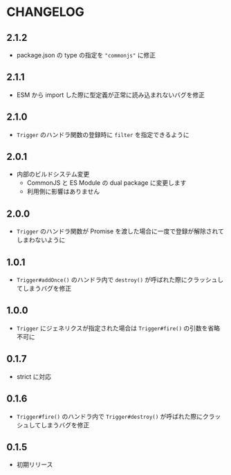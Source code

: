 # CHANGELOG

## 2.1.2
* package.json の type の指定を `"commonjs"` に修正

## 2.1.1
* ESM から import した際に型定義が正常に読み込まれないバグを修正

## 2.1.0
* `Trigger` のハンドラ関数の登録時に `filter` を指定できるように

## 2.0.1
* 内部のビルドシステム変更
  * CommonJS と ES Module の dual package に変更します
  * 利用側に影響はありません

## 2.0.0
* `Trigger` のハンドラ関数が Promise を渡した場合に一度で登録が解除されてしまわないように

## 1.0.1
* `Trigger#addOnce()` のハンドラ内で `destroy()` が呼ばれた際にクラッシュしてしまうバグを修正

## 1.0.0
* `Trigger` にジェネリクスが指定された場合は `Trigger#fire()` の引数を省略不可に

## 0.1.7
* strict に対応

## 0.1.6
* `Trigger#fire()` のハンドラ内で `Trigger#destroy()` が呼ばれた際にクラッシュしてしまうバグを修正

## 0.1.5
* 初期リリース
